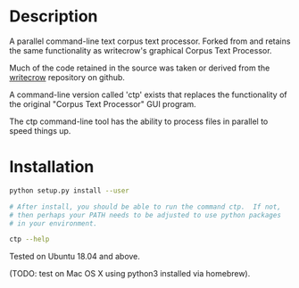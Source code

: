 # Description

A parallel command-line text corpus text processor.  Forked from and
retains the same functionality as writecrow's graphical Corpus Text
Processor.

Much of the code retained in the source was taken or derived from the
[writecrow](https://github.com/writecrow/corpus_text_processor) repository on github.

A command-line version called 'ctp' exists that replaces the
functionality of the original "Corpus Text Processor" GUI program.

The ctp command-line tool has the ability to process files in parallel
to speed things up.

# Installation

```bash
python setup.py install --user

# After install, you should be able to run the command ctp.  If not,
# then perhaps your PATH needs to be adjusted to use python packages
# in your environment.

ctp --help
```

Tested on Ubuntu 18.04 and above.

(TODO: test on Mac OS X using python3 installed via homebrew).
